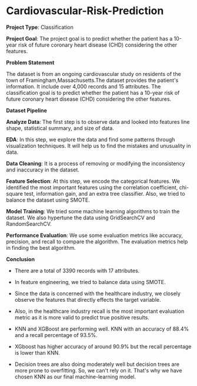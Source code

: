 # Cardiovascular-Risk-Prediction

**Project Type**: Classification

**Project Goal**: The project goal is to predict whether the patient has a 10-year risk of future coronary heart disease (CHD) considering the other features.

**Problem Statement**

The dataset is from an ongoing cardiovascular study on residents of the town of Framingham,Massachusetts.The dataset provides the patient's information. It include over 4,000 records and 15 attributes. The classification goal is to predict whether the patient has a 10-year risk of future coronary heart disease (CHD) considering the other features.

**Dataset Pipeline**

**Analyze Data**: The first step is to observe data and looked into features line shape, statistical summary, and size of data.

**EDA**: In this step, we explore the data and find some patterns through visualization techniques. It will help us to find the mistakes and unusuality in data.

**Data Cleaning**: It is a process of removing or modifying the inconsistency and inaccuracy in the dataset.

**Feature Selection**: At this step, we encode the categorical features. We identified the most important features using the correlation coefficient, chi-square test, information gain, and an extra tree classifier. Also, we tried to balance the dataset using SMOTE.

**Model Training**: We tried some machine learning algorithms to train the dataset. We also hypertune the data using GridSearchCV and RandomSearchCV.

**Performance Evaluation**: We use some evaluation metrics like accuracy, precision, and recall to compare the algorithm. The evaluation metrics help in finding the best algorithm.

**Conclusion**

- There are a total of 3390 records with 17 attributes.

- In feature engineering, we tried to balance data using SMOTE.

- Since the data is concerned with the healthcare industry, we closely observe the features that directly effects the target variable.

- Also, in the healthcare industry recall is the most important evaluation metric as it is more valid to predict true positive results.

- KNN and XGBoost are performing well. KNN with an accuracy of 88.4% and a recall percentage of 93.5%.

- XGboost has higher accuracy of around 90.9% but the recall percentage is lower than KNN.

- Decision trees are also doing moderately well but decision trees are more prone to overfitting. So, we can't rely on it. That's why we have chosen KNN as our final machine-learning model.
